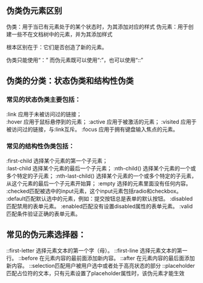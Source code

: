 ## 伪类伪元素区别
伪类：用于当已有元素处于的某个状态时，为其添加对应的样式
伪元素：用于创建一些不在文档树中的元素，并为其添加样式

根本区别在于：它们是否创造了新的元素。

伪类只能使用“：”
而伪元素既可以使用“:”，也可以使用“::”

## 伪类的分类：状态伪类和结构性伪类

### 常见的状态伪类主要包括：

  :link 应用于未被访问过的链接；    
  :hover 应用于鼠标悬停到的元素；
  :active 应用于被激活的元素；
  :visited 应用于被访问过的链接，与:link互斥。
  :focus 应用于拥有键盘输入焦点的元素。
### 常见的结构性伪类包括：

  :first-child 选择某个元素的第一个子元素；  
  :last-child 选择某个元素的最后一个子元素；
  :nth-child() 选择某个元素的一个或多个特定的子元素；
  :nth-last-child() 选择某个元素的一个或多个特定的子元素，从这个元素的最后一个子元素开始算；
  :empty 选择的元素里面没有任何内容。
  :checked匹配被选中的input元素，这个input元素包括radio和checkbox。
  :default匹配默认选中的元素，例如：提交按钮总是表单的默认按钮。
  :disabled匹配禁用的表单元素。
  :enabled匹配没有设置disabled属性的表单元素。
  :valid匹配条件验证正确的表单元素。

## 常见的伪元素选择器：
  ::first-letter 选择元素文本的第一个字（母）。
  ::first-line 选择元素文本的第一行。
  ::before 在元素内容的最前面添加新内容。
  ::after 在元素内容的最后面添加新内容。
  ::selection匹配用户被用户选中或者处于高亮状态的部分
  ::placeholder匹配占位符的文本，只有元素设置了placeholder属性时，该伪元素才能生效
